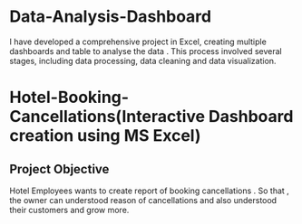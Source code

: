 # Data-Analysis-Dashboard
I have developed a comprehensive project in Excel, creating multiple dashboards and table to analyse the data . This process involved several stages, including data processing, data cleaning and data visualization.

# Hotel-Booking-Cancellations(Interactive Dashboard creation using MS Excel)

## Project Objective
  Hotel Employees wants to create report of booking cancellations . So that , the owner can understood reason of cancellations and also understood their customers and grow more.
